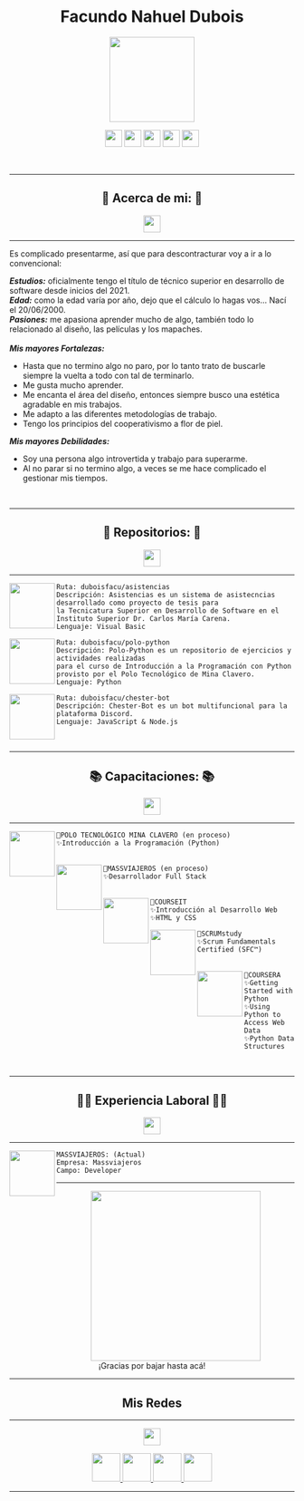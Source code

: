 <h1 align="center">Facundo Nahuel Dubois</h1>

<p align="center">
<a href="#"> <img height=150px src="https://i.ibb.co/dPX46tQ/Mapache2.png"/></a>
</p>

<p align="center">
<a href="#yo"> <img height=30px src="https://i.ibb.co/SXyqcmf/about.png"/></a>
<a href="#repositorios"> <img height=30px src="https://i.ibb.co/TMy5RqZ/repositorios.png"/></a>
<a href="#capacitaciones"> <img height=30px src="https://i.ibb.co/DCQGvJC/capacitaciones.png"/></a>
<a href="#trabajos"> <img height=30px src="https://i.ibb.co/DVZ3hCV/experiencia.png"/></a>
<a href="#redes"> <img height=30px src="https://i.ibb.co/q1fdrR9/redes.png"/></a>
</p>

<a id="yo"> </a>
<br>


-----------------------------------------------------------
<h2  font-size="75px" align="center">🦝 Acerca de mi: 🦝</h2>
<p align="center">
<a href="#yo"> <img height=30px src="https://i.ibb.co/GtH9Xb8/letras.png"/></a>
</p>

-----------------------------------------------------------
Es complicado presentarme, así que para descontracturar voy a ir a lo convencional: <br>

___Estudios:___ oficialmente tengo el título de técnico superior en desarrollo de software desde inicios del 2021. <br>
___Edad:___ como la edad varía por año, dejo que el cálculo lo hagas vos... Nací el 20/06/2000. <br>
___Pasiones:___ me apasiona aprender mucho de algo, también todo lo relacionado al diseño, las películas y los mapaches. <br>
<br>
___Mis mayores Fortalezas:___ <br>
- Hasta que no termino algo no paro, por lo tanto trato de buscarle siempre la vuelta a todo con tal de terminarlo.
- Me gusta mucho aprender.
- Me encanta el área del diseño, entonces siempre busco una estética agradable en mis trabajos.
- Me adapto a las diferentes metodologías de trabajo.
- Tengo los principios del cooperativismo a flor de piel. 

___Mis mayores Debilidades:___ <br>
- Soy una persona algo introvertida y trabajo para superarme.
- Al no parar si no termino algo, a veces se me hace complicado el gestionar mis tiempos.


<a id="repositorios"> </a>
<br>


-----------------------------------------------------------
<h2 id="repositorios" font-size="75px" align="center">📁 Repositorios: 📁</h2>
<p align="center">
<a href="#repositorios"> <img height=30px src="https://i.ibb.co/GtH9Xb8/letras.png"/></a>
</p>

-----------------------------------------------------------
<img align="left" height=80px src="https://i.ibb.co/jrr8vDY/Asistencias.png"/>

```
Ruta: duboisfacu/asistencias
Descripción: Asistencias es un sistema de asistecncias desarrollado como proyecto de tesis para 
la Tecnicatura Superior en Desarrollo de Software en el Instituto Superior Dr. Carlos María Carena.
Lenguaje: Visual Basic
```

<img align="left" height=80px src="https://i.ibb.co/BL0pJF8/Polo.png"/>

```
Ruta: duboisfacu/polo-python
Descripción: Polo-Python es un repositorio de ejercicios y actividades realizadas 
para el curso de Introducción a la Programación con Python provisto por el Polo Tecnológico de Mina Clavero.
Lenguaje: Python
```

<img align="left" height=80px src="https://i.ibb.co/DkN2BsC/Chester.png"/>

```
Ruta: duboisfacu/chester-bot
Descripción: Chester-Bot es un bot multifuncional para la plataforma Discord.
Lenguaje: JavaScript & Node.js

```
<a id="capacitaciones"> </a>
<br>


-----------------------------------------------------------
<h2 font-size="75px" align="center">📚 Capacitaciones: 📚</h2>

<p align="center">
<a href="#capacitaciones"> <img height=30px src="https://i.ibb.co/GtH9Xb8/letras.png"/></a>
</p>

-----------------------------------------------------------
<img align="left" height=80px src="https://i.ibb.co/ZS3LRB5/polo.png"/>

```
🌟POLO TECNOLÓGICO MINA CLAVERO (en proceso)
✨Introducción a la Programación (Python) 
ㅤ
```

<img align="left" height=80px src="https://i.ibb.co/zfph4WD/mass.png"/>

```
🌟MASSVIAJEROS (en proceso)
✨Desarrollador Full Stack 
ㅤ
```

<img align="left" height=80px src="https://i.ibb.co/74zt1sk/courseit.png"/>

```
🌟COURSEIT
✨Introducción al Desarrollo Web
✨HTML y CSS
```

<img align="left" height=80px src="https://i.ibb.co/3C6hjM4/scrum.png"/>

```
🌟SCRUMstudy
✨Scrum Fundamentals Certified (SFC™)
ㅤ
```

<img align="left" height=80px src="https://i.ibb.co/hV0cDPS/coursera.png"/>

```
🌟COURSERA
✨Getting Started with Python
✨Using Python to Access Web Data
✨Python Data Structures
```

<a id="trabajos"> </a>
<br>

-----------------------------------------------------------
<h2 font-size="75px" align="center">👨‍💻 Experiencia Laboral 👨‍💻</h2>

<p align="center">
<a href="#trabajos"> <img height=30px src="https://i.ibb.co/GtH9Xb8/letras.png"/></a>
</p>

-----------------------------------------------------------
<img align="left" height=80px src="https://i.ibb.co/zfph4WD/mass.png"/>

```
MASSVIAJEROS: (Actual)
Empresa: Massviajeros 
Campo: Developer 

```

-----------------------------------------------------------
<p align="center">
<a id="mapache" href="https://i.ibb.co/CKd1NtG/mapache.png"> <img height=300px src="https://mapachepress.files.wordpress.com/2011/03/racoon1.gif"/></a>
<br>
¡Gracias por bajar hasta acá!
<a id="redes"></a> 
</p>
 




-----------------------------------------------------------


<h2 align="center"> Mis Redes </h2>
 
 -----------------------------------------------------------
 
<p align="center">
<a  href="#redes"> <img height=30px src="https://i.ibb.co/GtH9Xb8/letras.png"/></a>
</p>
<center>
<p id="redes" align="center">
<a href="https://www.linkedin.com/in/duboisfacu/" target="_blank">
  <img src="https://i.ibb.co/7VZQrXx/link.png" height=50px>
</a>
<a href="https://www.instagram.com/duboisfacu/" target="_blank">
  <img src="https://i.ibb.co/stNqbkw/ig.png" height=50px>
</a>
<a href="https://www.reddit.com/user/duboisfacu" target="_blank">
<img src="https://i.ibb.co/4T7YM0V/reddit.png" height=50px>
</a>
<a href="https://twitter.com/duboisfacu" target="_blank">
<img src="https://i.ibb.co/PxrxjS2/twitter.png" height=50px>
</a>
  </p>
</center>

 -----------------------------------------------------------
